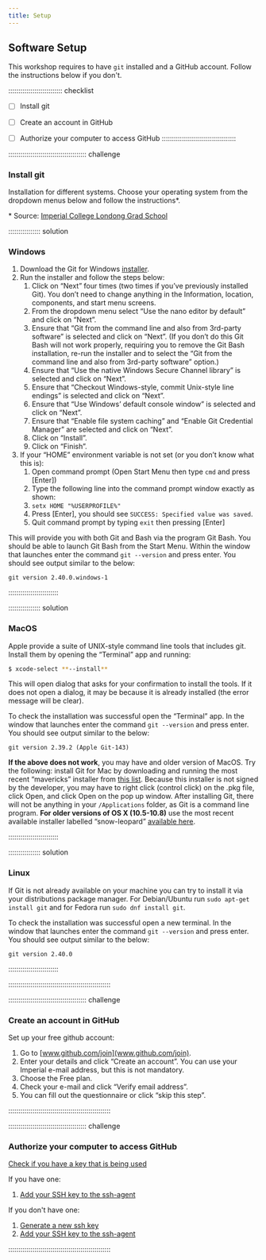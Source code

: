 ```yaml
---
title: Setup
---
```


<!--
FIXME: Setup instructions live in this document. Please specify the tools and
the data sets the Learner needs to have installed.
-->

<!--
## Data Sets
-->

<!--
FIXME: place any data you want learners to use in `episodes/data` and then use
       a relative link ( [data zip file](data/lesson-data.zip) ) to provide a
       link to it, replacing the example.com link.
-->

<!--
Download the [data zip file](https://example.com/FIXME) and unzip it to your Desktop
-->

## Software Setup

This workshop requires to have `git` installed and a GitHub account. Follow the instructions below if you don't.

::::::::::::::::::::::::::: checklist
- [ ] Install git
- [ ] Create an account in GitHub
- [ ] Authorize your computer to access GitHub
:::::::::::::::::::::::::::::::::::::



::::::::::::::::::::::::::::::::::::::: challenge

### Install git

Installation for different systems. Choose your operating system from the dropdown menus below and follow the instructions*.

\* Source: [Imperial College Londong Grad School](https://imperialcollegelondon.github.io/introductory_grad_school_git_course/setup.html) 

:::::::::::::::: solution

### Windows


1. Download the Git for Windows [installer](https://git-for-windows.github.io/).
2. Run the installer and follow the steps below:
    1. Click on “Next” four times (two times if you’ve previously installed Git). You don’t need to change anything in the Information, location, components, and start menu screens.
    2. From the dropdown menu select “Use the nano editor by default” and click on “Next”.
    3. Ensure that “Git from the command line and also from 3rd-party software” is selected and click on “Next”. (If you don’t do this Git Bash will not work properly, requiring you to remove the Git Bash installation, re-run the installer and to select the “Git from the command line and also from 3rd-party software” option.)
    4. Ensure that “Use the native Windows Secure Channel library” is selected and click on “Next”.
    5. Ensure that “Checkout Windows-style, commit Unix-style line endings” is selected and click on “Next”.
    6. Ensure that “Use Windows’ default console window” is selected and click on “Next”.
    7. Ensure that “Enable file system caching” and “Enable Git Credential Manager” are selected and click on “Next”.
    8. Click on “Install”.
    9. Click on “Finish”.
3. If your “HOME” environment variable is not set (or you don’t know what this is):
    1. Open command prompt (Open Start Menu then type `cmd` and press [Enter])
    2. Type the following line into the command prompt window exactly as shown:
    3. `setx HOME "%USERPROFILE%"`
    4. Press [Enter], you should see `SUCCESS: Specified value was saved`.
    5. Quit command prompt by typing `exit` then pressing [Enter]

This will provide you with both Git and Bash via the program Git Bash. You should be able to launch Git Bash from the Start Menu. Within the window that launches enter the command `git --version` and press enter. You should see output similar to the below:

```
git version 2.40.0.windows-1
```

:::::::::::::::::::::::::

:::::::::::::::: solution

### MacOS

Apple provide a suite of UNIX-style command line tools that includes git. Install them by opening the “Terminal” app and running:

```sh
$ xcode-select **--install**
```

This will open dialog that asks for your confirmation to install the tools. If it does not open a dialog, it may be because it is already installed (the error message will be clear).

To check the installation was successful open the “Terminal” app. In the window that launches enter the command `git --version` and press enter. You should see output similar to the below:

```
git version 2.39.2 (Apple Git-143)
```

**If the above does not work**, you may have and older version of MacOS. Try the following: install Git for Mac by downloading and running the most recent “mavericks” installer from [this list](http://sourceforge.net/projects/git-osx-installer/files/). Because this installer is not signed by the developer, you may have to right click (control click) on the .pkg file, click Open, and click Open on the pop up window. After installing Git, there will not be anything in your `/Applications` folder, as Git is a command line program. **For older versions of OS X (10.5-10.8)** use the most recent available installer labelled “snow-leopard” [available here](http://sourceforge.net/projects/git-osx-installer/files/).

:::::::::::::::::::::::::


:::::::::::::::: solution

### Linux

If Git is not already available on your machine you can try to install it via your distributions package manager. For Debian/Ubuntu run `sudo apt-get install git` and for Fedora run `sudo dnf install git`.

To check the installation was successful open a new terminal. In the window that launches enter the command `git --version` and press enter. You should see output similar to the below:

```
git version 2.40.0
```

:::::::::::::::::::::::::

:::::::::::::::::::::::::::::::::::::::::::::::::::


::::::::::::::::::::::::::::::::::::::: challenge

### Create an account in GitHub

Set up your free github account:

1. Go to [www.github.com/join](www.github.com/join).
2. Enter your details and click “Create an account”. You can use your Imperial e-mail address, but this is not mandatory.
3. Choose the Free plan.
4. Check your e-mail and click “Verify email address”.
5. You can fill out the questionnaire or click “skip this step”.


:::::::::::::::::::::::::::::::::::::::::::::::::::



::::::::::::::::::::::::::::::::::::::: challenge

### Authorize your computer to access GitHub

[Check if you have a key that is being used](https://docs.github.com/en/authentication/troubleshooting-ssh/error-permission-denied-publickey#make-sure-you-have-a-key-that-is-being-used)

If you have one:

 1. [Add your SSH key to the ssh-agent](https://docs.github.com/en/authentication/connecting-to-github-with-ssh/generating-a-new-ssh-key-and-adding-it-to-the-ssh-agent#adding-your-ssh-key-to-the-ssh-agent)

If you don't have one:

1. [Generate a new ssh key](https://docs.github.com/en/authentication/connecting-to-github-with-ssh/generating-a-new-ssh-key-and-adding-it-to-the-ssh-agent#generating-a-new-ssh-key)
2. [Add your SSH key to the ssh-agent](https://docs.github.com/en/authentication/connecting-to-github-with-ssh/generating-a-new-ssh-key-and-adding-it-to-the-ssh-agent#adding-your-ssh-key-to-the-ssh-agent)

:::::::::::::::::::::::::::::::::::::::::::::::::::